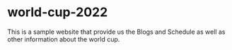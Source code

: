 # world-cup-2022
This is a sample website that provide us the Blogs and Schedule as well as other information about the world cup.
